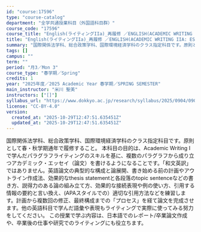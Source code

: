 ```yaml
---
id: "course:17596"
type: "course-catalog"
department: "全学共通授業科目（外国語科目群）"
course_code: "17596"
course_title: "English(ライティングIIa)_再履修 ／ENGLISH(ACADEMIC WRITING IIA: ESSAY)"
title: "English(ライティングIIa)_再履修 ／ENGLISH(ACADEMIC WRITING IIA: ESSAY)"
summary: "国際関係法学科、総合政策学科、国際環境経済学科のクラス指定科目です。原則として春・秋学期通年で履修すること。 本科目の目的は、Academic Writing I で学んだパラグラフライティングのスキルを基に、複数のパラグラフから成り立つア…"
tags: []
campus: ""
term: ""
period: "月3／Mon 3"
course_type: "春学期／Spring"
credits: 1
year: "2025年度／2025 Academic Year 春学期／SPRING SEMESTER"
main_instructor: "米川 聖美"
instructors: ["[]"]
syllabus_url: "https://www.dokkyo.ac.jp/research/syllabus/2025/0904/0904_17596_ja_JP.html"
license: "CC-BY-4.0"
version:
  created_at: "2025-10-29T12:47:51.635451Z"
  updated_at: "2025-10-29T12:47:51.635451Z"
---
```

国際関係法学科、総合政策学科、国際環境経済学科のクラス指定科目です。原則として春・秋学期通年で履修すること。 本科目の目的は、Academic Writing I で学んだパラグラフライティングのスキルを基に、複数のパラグラフから成り立つアカデミック・エッセイ（論文）を書けるようになることです。「和文英訳」ではありません。英語論文の典型的な構成と論展開、書き始める前の計画やアウトライン作成法、効果的なthesis statementと各段落のtopic sentenceなどの書き方、説得力のある論の組み立て方、効果的な接続表現や例の使い方、引用する情報の要約と言い換え、(APAスタイルでの）適切な引用方法などを練習します。計画から複数回の修正、最終構成までの「プロセス」を経て論文を完成させます。他の英語科目で学んだ語彙や表現もライティングで実際に使ってみる努力をしてください。 この授業で学ぶ内容は、日本語でのレポート/卒業論文作成や、卒業後の仕事や研究でのライティングにも役立ちます。
